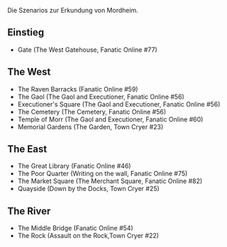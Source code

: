 Die Szenarios zur Erkundung von Mordheim.  

## Einstieg
 - Gate (The West Gatehouse, Fanatic Online #77)  

## The West
 - The Raven Barracks (Fanatic Online #59)  
 - The Gaol (The Gaol and Executioner, Fanatic Online #56)  
 - Executioner's Square (The Gaol and Executioner, Fanatic Online #56)  
 - The Cemetery  (The Cemetery, Fanatic Online #56)  
 - Temple of Morr (The Gaol and Executioner, Fanatic Online #60)  
 - Memorial Gardens (The Garden, Town Cryer #23)  

## The East  
 - The Great Library (Fanatic Online #46)  
 - The Poor Quarter (Writing on the wall, Fanatic Online #75)  
 - The Market Square (The Merchant Square, Fanatic Online #82)  
 - Quayside (Down by the Docks, Town Cryer #25)  

## The River
 - The Middle Bridge (Fanatic Online #54)  
 - The Rock (Assault on the Rock,Town Cryer #22)  
